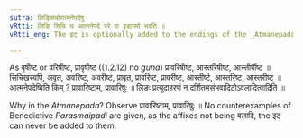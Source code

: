 ```yaml
---
sutra: लिङ्सिचोरात्मनेपदेषु
vRtti: लिङि सिचि च आत्मनेपदे परे वा इडागमो भवति ॥
vRtti_eng: The इट् is optionally added to the endings of the _Atmanepada_ Benedictive and s-Aorist, after the वृ and  ॠ ending roots.

---
```

As वृषीष्ट or वरिषीष्ट, प्रावृषीष्ट ((1.2.12) no _guna_) प्रावरिषीष्ट, आस्तरिषीष्ट, आस्तीर्षीष्ट ॥ सिचिखस्वपि, अवृत, अवरिष्ट, अवरीष्ट, प्रावृत, प्रावरिष्ट, प्रावरीष्ट, आस्तीर्ष्ट, आस्तरिष्ट, आस्तरीष्ट ॥ आत्मनेपदेष्विति किम् ? प्रावारिष्टाम्, प्रावारिषुः ॥ लिङः प्रत्युदाहरणं न दर्शितमसंभवादिटोऽवलादित्वादिति ॥

Why in the _Atmanepada_? Observe प्रावारिष्टाम्, प्रावारिषुः ॥ No counterexamples of Benedictive _Parasmaipadi_ are given, as the affixes not being वलादि, the इट् can never be added to them.
